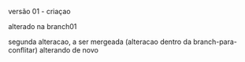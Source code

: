 versão 01 - criaçao

alterado na branch01

segunda alteracao, a ser mergeada (alteracao dentro da branch-para-conflitar) alterando de novo